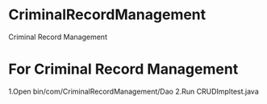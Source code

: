 # CriminalRecordManagement
Criminal Record Management

# For Criminal Record Management 
1.Open bin/com/CriminalRecordManagement/Dao
2.Run CRUDImpltest.java
